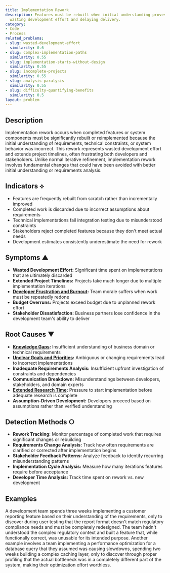 ```yaml
---
title: Implementation Rework
description: Features must be rebuilt when initial understanding proves incorrect,
  wasting development effort and delaying delivery.
category:
- Code
- Process
related_problems:
- slug: wasted-development-effort
  similarity: 0.6
- slug: complex-implementation-paths
  similarity: 0.55
- slug: implementation-starts-without-design
  similarity: 0.55
- slug: incomplete-projects
  similarity: 0.55
- slug: analysis-paralysis
  similarity: 0.55
- slug: difficulty-quantifying-benefits
  similarity: 0.5
layout: problem
---
```


## Description

Implementation rework occurs when completed features or system components must be significantly rebuilt or reimplemented because the initial understanding of requirements, technical constraints, or system behavior was incorrect. This rework represents wasted development effort and extends project timelines, often frustrating both developers and stakeholders. Unlike normal iterative refinement, implementation rework involves fundamental changes that could have been avoided with better initial understanding or requirements analysis.

## Indicators ⟡

- Features are frequently rebuilt from scratch rather than incrementally improved
- Completed work is discarded due to incorrect assumptions about requirements
- Technical implementations fail integration testing due to misunderstood constraints
- Stakeholders reject completed features because they don't meet actual needs
- Development estimates consistently underestimate the need for rework

## Symptoms ▲

- **Wasted Development Effort:** Significant time spent on implementations that are ultimately discarded
- **Extended Project Timelines:** Projects take much longer due to multiple implementation iterations
- **[Developer Frustration and Burnout](developer-frustration-and-burnout.md):** Team morale suffers when work must be repeatedly redone
- **Budget Overruns:** Projects exceed budget due to unplanned rework effort
- **Stakeholder Dissatisfaction:** Business partners lose confidence in the development team's ability to deliver

## Root Causes ▼

- **[Knowledge Gaps](knowledge-gaps.md):** Insufficient understanding of business domain or technical requirements
- **[Unclear Goals and Priorities](unclear-goals-and-priorities.md):** Ambiguous or changing requirements lead to incorrect implementations
- **Inadequate Requirements Analysis:** Insufficient upfront investigation of constraints and dependencies
- **Communication Breakdown:** Misunderstandings between developers, stakeholders, and domain experts
- **[Extended Research Time](extended-research-time.md):** Pressure to start implementation before adequate research is complete
- **Assumption-Driven Development:** Developers proceed based on assumptions rather than verified understanding

## Detection Methods ○

- **Rework Tracking:** Monitor percentage of completed work that requires significant changes or rebuilding
- **Requirements Change Analysis:** Track how often requirements are clarified or corrected after implementation begins
- **Stakeholder Feedback Patterns:** Analyze feedback to identify recurring misunderstanding patterns
- **Implementation Cycle Analysis:** Measure how many iterations features require before acceptance
- **Developer Time Analysis:** Track time spent on rework vs. new development

## Examples

A development team spends three weeks implementing a customer reporting feature based on their understanding of the requirements, only to discover during user testing that the report format doesn't match regulatory compliance needs and must be completely redesigned. The team hadn't understood the complex regulatory context and built a feature that, while functionally correct, was unusable for its intended purpose. Another example involves a team implementing a performance optimization for a database query that they assumed was causing slowdowns, spending two weeks building a complex caching layer, only to discover through proper profiling that the actual bottleneck was in a completely different part of the system, making their optimization effort worthless.